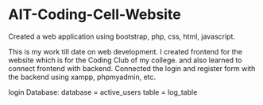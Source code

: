 # AIT-Coding-Cell-Website
Created a web application using bootstrap, php, css, html, javascript.

This is my work till date on web development.
I created frontend for the website which is for the Coding Club of my college.
and also learned to connect frontend with backend.
Connected the login and register form with the backend using xampp, phpmyadmin, etc.


login Database:
  database = active_users
  table = log_table
  
